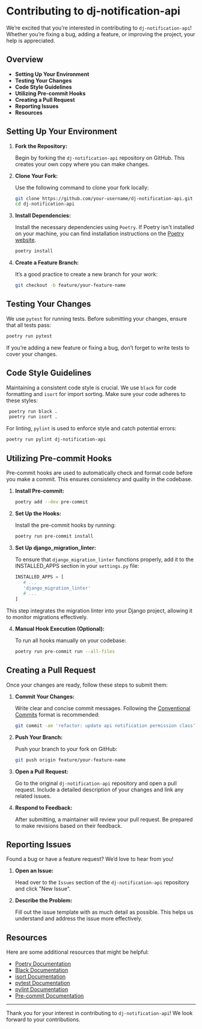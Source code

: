 # Contributing to dj-notification-api


We’re excited that you’re interested in contributing to `dj-notification-api`! Whether you’re fixing a bug, adding a feature, or improving the project, your help is appreciated.

## Overview


- **Setting Up Your Environment**
- **Testing Your Changes**
- **Code Style Guidelines**
- **Utilizing Pre-commit Hooks**
- **Creating a Pull Request**
- **Reporting Issues**
- **Resources**

## Setting Up Your Environment


1. **Fork the Repository:**

   Begin by forking the `dj-notification-api` repository on GitHub. This creates your own copy where you can make changes.

2. **Clone Your Fork:**

   Use the following command to clone your fork locally:

   ```bash
   git clone https://github.com/your-username/dj-notification-api.git
   cd dj-notification-api
   ```

3. **Install Dependencies:**

   Install the necessary dependencies using `Poetry`. If Poetry isn't installed on your machine, you can find installation instructions on the [Poetry website](https://python-poetry.org/docs/#installation).

   ```bash
   poetry install
   ```

4. **Create a Feature Branch:**

   It’s a good practice to create a new branch for your work:

   ```bash
   git checkout -b feature/your-feature-name
   ```

## Testing Your Changes

We use `pytest` for running tests. Before submitting your changes, ensure that all tests pass:

   ```bash
   poetry run pytest
   ```

If you’re adding a new feature or fixing a bug, don’t forget to write tests to cover your changes.


## Code Style Guidelines

Maintaining a consistent code style is crucial. We use `black` for code formatting and `isort` for import sorting. Make sure your code adheres to these styles:

   ```bash
    poetry run black .
    poetry run isort .
   ```
For linting, `pylint` is used to enforce style and catch potential errors:

   ```bash
   poetry run pylint dj-notification-api
   ```

## Utilizing Pre-commit Hooks

Pre-commit hooks are used to automatically check and format code before you make a commit. This ensures consistency and quality in the codebase.

1. **Install Pre-commit:**

   ```bash
   poetry add --dev pre-commit
   ```

2. **Set Up the Hooks:**

   Install the pre-commit hooks by running:

   ```bash
   poetry run pre-commit install
   ```
3. **Set Up django_migration_linter:**

    To ensure that `django_migration_linter` functions properly, add it to the INSTALLED_APPS section in your `settings.py` file:

   ```python
   INSTALLED_APPS = [
      # ...
      'django_migration_linter'
      # ...
   ]
   ```
This step integrates the migration linter into your Django project, allowing it to monitor migrations effectively.

4. **Manual Hook Execution (Optional):**

   To run all hooks manually on your codebase:

   ```bash
   poetry run pre-commit run --all-files
   ```

## Creating a Pull Request

Once your changes are ready, follow these steps to submit them:

1. **Commit Your Changes:**

   Write clear and concise commit messages. Following the [Conventional Commits](https://www.conventionalcommits.org/en/v1.0.0/) format is recommended:

   ```bash
   git commit -am 'refactor: update api notification permission class'
   ```
2. **Push Your Branch:**

   Push your branch to your fork on GitHub:

   ```bash
   git push origin feature/your-feature-name
   ```

3. **Open a Pull Request:**

   Go to the original `dj-notification-api` repository and open a pull request. Include a detailed description of your changes and link any related issues.

4. **Respond to Feedback:**

   After submitting, a maintainer will review your pull request. Be prepared to make revisions based on their feedback.

## Reporting Issues

Found a bug or have a feature request? We’d love to hear from you!

1. **Open an Issue:**

   Head over to the `Issues` section of the `dj-notification-api` repository and click "New Issue".

2. **Describe the Problem:**

   Fill out the issue template with as much detail as possible. This helps us understand and address the issue more effectively.

## Resources

Here are some additional resources that might be helpful:

- [Poetry Documentation](https://python-poetry.org/docs/)
- [Black Documentation](https://black.readthedocs.io/en/stable/)
- [isort Documentation](https://pycqa.github.io/isort/)
- [pytest Documentation](https://docs.pytest.org/en/stable/)
- [pylint Documentation](https://pylint.pycqa.org/en/latest/)
- [Pre-commit Documentation](https://pre-commit.com/)

---

Thank you for your interest in contributing to `dj-notification-api`! We look forward to your contributions.
